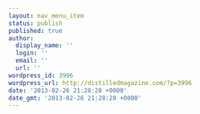 ```yaml
---
layout: nav_menu_item
status: publish
published: true
author:
  display_name: ''
  login: ''
  email: ''
  url: ''
wordpress_id: 3996
wordpress_url: http://distilledmagazine.com/?p=3996
date: '2013-02-26 21:28:28 +0000'
date_gmt: '2013-02-26 21:28:28 +0000'
---
```


